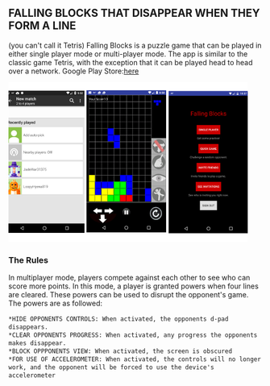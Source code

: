 ## FALLING BLOCKS THAT DISAPPEAR WHEN THEY FORM A LINE
(you can't call it Tetris)
Falling Blocks is a puzzle game that can be played in either single player mode or multi-player mode.
The app is similar to the classic game Tetris, with the exception that it can be played head to head over a network.
Google Play Store:<a href="https://play.google.com/store/apps/details?id=com.imaginat.tetriscombat&hl=en">here</a>


<img src="https://raw.githubusercontent.com/programmingnat/Project-4/master/screenshots_profile.png"/>

### The Rules
In  multiplayer mode, players compete against each other to see who can score more points. In this mode, a player is granted powers when four lines are cleared. These powers can be used to disrupt the opponent's game.
The powers are as followed:<br/>

    *HIDE OPPONENTS CONTROLS: When activated, the opponents d-pad disappears.
    *CLEAR OPPONENTS PROGRESS: When activated, any progress the opponents makes disappear. 
    *BLOCK OPPPONENTS VIEW: When activated, the screen is obscured
    *FOR USE OF ACCELEROMETER: When activated, the controls will no longer work, and the opponent will be forced to use the device's  accelerometer
    

 


